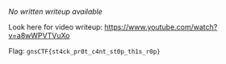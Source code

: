 *No written writeup available*

Look here for video writeup: https://www.youtube.com/watch?v=a8wWPVTVuXo

Flag: `gnsCTF{st4ck_pr0t_c4nt_st0p_th1s_r0p}`
